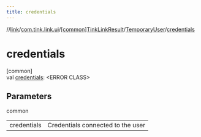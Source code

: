 ```yaml
---
title: credentials
---
```

//[link](../../../../index.html)/[com.tink.link.ui](../../index.html)/[[common]TinkLinkResult](../index.html)/[TemporaryUser](index.html)/[credentials](credentials.html)



# credentials



[common]\
val [credentials](credentials.html): &lt;ERROR CLASS&gt;



## Parameters


common

| | |
|---|---|
| credentials | Credentials connected to the user |





